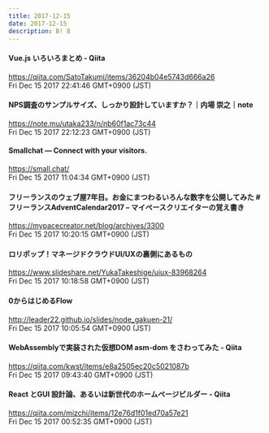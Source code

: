 ```yaml
---
title: 2017-12-15
date: 2017-12-15
description: B! 8
---
```


#### Vue.js いろいろまとめ - Qiita
https://qiita.com/SatoTakumi/items/36204b04e5743d666a26<br>
Fri Dec 15 2017 22:41:46 GMT+0900 (JST)<br>


#### NPS調査のサンプルサイズ、しっかり設計していますか？｜内場 崇之｜note
https://note.mu/utaka233/n/nb60f1ac73c44<br>
Fri Dec 15 2017 22:12:23 GMT+0900 (JST)<br>


#### Smallchat — Connect with your visitors.
https://small.chat/<br>
Fri Dec 15 2017 11:04:34 GMT+0900 (JST)<br>


#### フリーランスのウェブ屋7年目。お金にまつわるいろんな数字を公開してみた #フリーランスAdventCalendar2017 – マイペースクリエイターの覚え書き
https://mypacecreator.net/blog/archives/3300<br>
Fri Dec 15 2017 10:20:15 GMT+0900 (JST)<br>


#### ロリポップ！マネージドクラウドUI/UXの裏側にあるもの
https://www.slideshare.net/YukaTakeshige/uiux-83968264<br>
Fri Dec 15 2017 10:18:58 GMT+0900 (JST)<br>


#### 0からはじめるFlow
http://leader22.github.io/slides/node_gakuen-21/<br>
Fri Dec 15 2017 10:05:54 GMT+0900 (JST)<br>


#### WebAssemblyで実装された仮想DOM asm-dom をさわってみた - Qiita
https://qiita.com/kwst/items/e8a2505ec20c5021087b<br>
Fri Dec 15 2017 09:43:40 GMT+0900 (JST)<br>


#### React とGUI 設計論、あるいは新世代のホームページビルダー - Qiita
https://qiita.com/mizchi/items/12e76d1f01ed70a57e21<br>
Fri Dec 15 2017 00:52:35 GMT+0900 (JST)<br>


